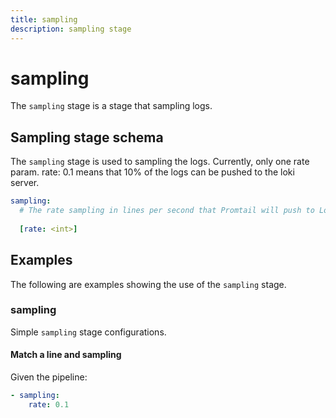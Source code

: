 ```yaml
---
title: sampling
description: sampling stage
---
```

# sampling

The `sampling` stage is a stage that sampling logs. 

## Sampling stage schema

The `sampling` stage is used to sampling the logs. Currently, only one rate param. rate: 0.1 means that 10% of the logs can be pushed to the loki server.


```yaml
sampling:
  # The rate sampling in lines per second that Promtail will push to Loki.The value is between 0 and 1.
  
  [rate: <int>]  
```


## Examples

The following are examples showing the use of the `sampling` stage.

### sampling

Simple `sampling` stage configurations.

#### Match a line and sampling

Given the pipeline:

```yaml
- sampling:
    rate: 0.1
```
